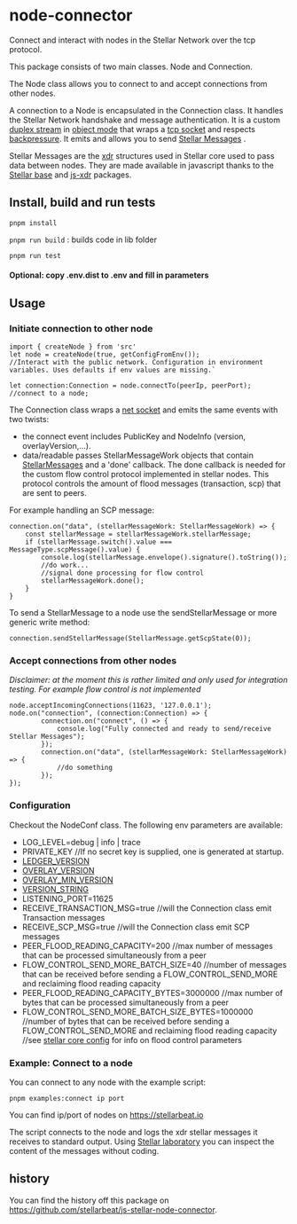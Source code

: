 # node-connector

Connect and interact with nodes in the Stellar Network over the tcp protocol.

This package consists of two main classes. Node and Connection.

The Node class allows you to connect to and accept connections from other nodes.

A connection to a Node is encapsulated in the Connection class. It handles the
Stellar Network handshake and message authentication. It is a custom
[duplex stream](https://nodejs.org/api/stream.html#stream_class_stream_duplex)
in [object mode](https://nodejs.org/api/stream.html#stream_object_mode) that
wraps a [tcp socket](https://nodejs.org/api/net.html#net_class_net_socket) and
respects
[backpressure](https://nodejs.org/en/docs/guides/backpressuring-in-streams/). It
emits and allows you to send
[Stellar Messages](https://github.com/stellar/js-stellar-base/blob/6e0fa3e1a25910e193041d1f377b71f125ec4d1c/src/generated/stellar-xdr_generated.js#L2470)
.

Stellar Messages are the
[xdr](https://github.com/stellar/stellar-core/tree/master/src/xdr) structures
used in Stellar core used to pass data between nodes. They are made available in
javascript thanks to the
[Stellar base](https://github.com/stellar/js-stellar-base) and
[js-xdr](https://github.com/stellar/js-xdr) packages.

## Install, build and run tests

`pnpm install`

`pnpm run build` : builds code in lib folder

`pnpm run test`

#### Optional: copy .env.dist to .env and fill in parameters

## Usage

### Initiate connection to other node

```
import { createNode } from 'src'
let node = createNode(true, getConfigFromEnv());
//Interact with the public network. Configuration in environment variables. Uses defaults if env values are missing.`

let connection:Connection = node.connectTo(peerIp, peerPort); //connect to a node;
```

The Connection class wraps a
[net socket](https://nodejs.org/api/net.html#net_class_net_socket) and emits the
same events with two twists:

- the connect event includes PublicKey and NodeInfo (version,
  overlayVersion,...).
- data/readable passes StellarMessageWork objects that contain
  [StellarMessages](https://github.com/stellar/js-stellar-base/blob/6e0fa3e1a25910e193041d1f377b71f125ec4d1c/src/generated/stellar-xdr_generated.js#L2470)
  and a 'done' callback. The done callback is needed for the custom flow control
  protocol implemented in stellar nodes. This protocol controls the amount of
  flood messages (transaction, scp) that are sent to peers.

For example handling an SCP message:

```
connection.on("data", (stellarMessageWork: StellarMessageWork) => {
    const stellarMessage = stellarMessageWork.stellarMessage;
    if (stellarMessage.switch().value === MessageType.scpMessage().value) {
        console.log(stellarMessage.envelope().signature().toString());
        //do work...
        //signal done processing for flow control
        stellarMessageWork.done();
    }
}
```

To send a StellarMessage to a node use the sendStellarMessage or more generic
write method:

`connection.sendStellarMessage(StellarMessage.getScpState(0));`

### Accept connections from other nodes

_Disclaimer: at the moment this is rather limited and only used for integration
testing. For example flow control is not implemented_

```
node.acceptIncomingConnections(11623, '127.0.0.1');
node.on("connection", (connection:Connection) => {
        connection.on("connect", () => {
            console.log("Fully connected and ready to send/receive Stellar Messages");
        });
        connection.on("data", (stellarMessageWork: StellarMessageWork) => {
            //do something
        });
});
```

### Configuration

Checkout the NodeConf class. The following env parameters are available:

- LOG_LEVEL=debug | info | trace
- PRIVATE_KEY //If no secret key is supplied, one is generated at startup.
- [LEDGER_VERSION](https://github.com/stellar/stellar-core/blob/7d73fddb0489081bfc1350a691515ff39556c1d6/src/main/Config.h#L318)
- [OVERLAY_VERSION](https://github.com/stellar/stellar-core/blob/7d73fddb0489081bfc1350a691515ff39556c1d6/src/main/Config.h#L328)
- [OVERLAY_MIN_VERSION](https://github.com/stellar/stellar-core/blob/7d73fddb0489081bfc1350a691515ff39556c1d6/src/main/Config.h#L327)
- [VERSION_STRING](https://github.com/stellar/stellar-core/blob/7d73fddb0489081bfc1350a691515ff39556c1d6/src/main/Config.h#L329)
- LISTENING_PORT=11625
- RECEIVE_TRANSACTION_MSG=true //will the Connection class emit Transaction
  messages
- RECEIVE_SCP_MSG=true //will the Connection class emit SCP messages
- PEER_FLOOD_READING_CAPACITY=200 //max number of messages that can be processed
  simultaneously from a peer
- FLOW_CONTROL_SEND_MORE_BATCH_SIZE=40 //number of messages that can be received
  before sending a FLOW_CONTROL_SEND_MORE and reclaiming flood reading capacity
- PEER_FLOOD_READING_CAPACITY_BYTES=3000000 //max number of bytes that can be
  processed simultaneously from a peer
- FLOW_CONTROL_SEND_MORE_BATCH_SIZE_BYTES=1000000 //number of bytes that can be
  received before sending a FLOW_CONTROL_SEND_MORE and reclaiming flood reading
  capacity //see
  [stellar core config](https://github.com/stellar/stellar-core/blob/6177299100b114aa108584053414371f38aebf53/docs/stellar-core_example.cfg#L485)
  for info on flood control parameters

### Example: Connect to a node

You can connect to any node with the example script:

```
pnpm examples:connect ip port
```

You can find ip/port of nodes on https://stellarbeat.io

The script connects to the node and logs the xdr stellar messages it receives to
standard output. Using
[Stellar laboratory](https://laboratory.stellar.org/#xdr-viewer?input=AAAACAAAAAIAAAAAVLkjMqFSTqiF2nhSF6zfatXkIxwm9h3NAah7%2FoJqpfwAAABkAhPUSgAPY%2FIAAAAAAAAAAAAAAAEAAAAAAAAAAwAAAAFHVE4AAAAAACJWAPBnEjR3slaKYj1uzT4ZkcOW8dg2e6shBFN2ro8wAAAAAAAAAAAAAAAAAAKKOwADDUAAAAAAMHXkhQAAAAAAAAABgmql%2FAAAAEAPXdZYvTZvbFUU0phuw5JwH6REiiTS5NiwRvlmtvQacigoyeYWF1PWOyN6ITKUu1CFUb6iY0WKV69y69seTSQI&type=StellarMessage&network=test)
you can inspect the content of the messages without coding.

## history

You can find the history off this package on
https://github.com/stellarbeat/js-stellar-node-connector.
